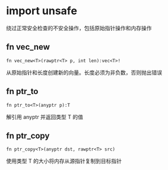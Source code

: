 # import unsafe

绕过正常安全检查的不安全操作，包括原始指针操作和内存操作

## fn vec_new

```
fn vec_new<T>(rawptr<T> p, int len):vec<T>!
```

从原始指针和长度创建新的向量。长度必须为非负数，否则抛出错误

## fn ptr_to

```
fn ptr_to<T>(anyptr p):T
```

解引用 anyptr 并返回类型 T 的值

## fn ptr_copy

```
fn ptr_copy<T>(anyptr dst, rawptr<T> src)
```

使用类型 T 的大小将内存从源指针复制到目标指针